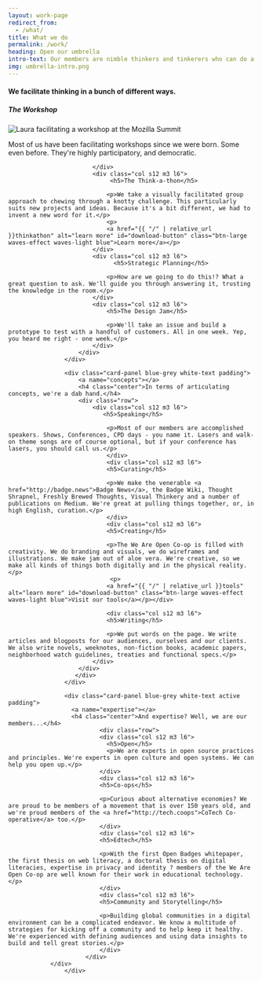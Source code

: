 ```yaml
---
layout: work-page
redirect_from:
  - /what/
title: What we do
permalink: /work/
heading: Open our umbrella
intro-text: Our members are nimble thinkers and tinkerers who can do a whole bunch of stuff. Just ask us. However, just so that <em>we</em> can understand what we do, we've organised our "what" into three main areas.
img: umbrella-intro.png
---
```


<div class="section">
            <div class="row">
                <div class="card-panel blue-grey white-text padding">
                  <a name="thinking"></a>
                  <h4 class="center">We facilitate thinking in a bunch of different ways.</h4>
						<div class="row">
                        	<div class="col s12 m3 l6">
	                        	<h5>The Workshop</h5>
								<img class="responsive-img" src="{{ "/" | relative_url }}assets/images/what/laura-workshop.jpg" alt="Laura facilitating a workshop at the Mozilla Summit">
                                <p>Most of us have been facilitating workshops since we were born. Some even before. They're highly participatory, and democratic.</p>

                        	</div>
                        	<div class="col s12 m3 l6">
	                        	 <h5>The Think-a-thon</h5>

                                <p>We take a visually facilitated group approach to chewing through a knotty challenge. This particularly suits new projects and ideas. Because it's a bit different, we had to invent a new word for it.</p>
                                <p>
                                <a href="{{ "/" | relative_url }}thinkathon" alt="learn more" id="download-button" class="btn-large waves-effect waves-light blue">Learn more</a></p>
                            </div>
                        	<div class="col s12 m3 l6">
	                        	  <h5>Strategic Planning</h5>

                                <p>How are we going to do this!? What a great question to ask. We'll guide you through answering it, trusting the knowledge in the room.</p>
                            </div>
	                        <div class="col s12 m3 l6">
                                <h5>The Design Jam</h5>

                                <p>We'll take an issue and build a prototype to test with a handful of customers. All in one week. Yep, you heard me right - one week.</p>
                        	</div>
    					</div>
                    </div>

                    <div class="card-panel blue-grey white-text padding">
                        <a name="concepts"></a>
                        <h4 class="center">In terms of articulating concepts, we're a dab hand.</h4>
    					<div class="row">
							<div class="col s12 m3 l6">
                               <h5>Speaking</h5>

                                <p>Most of our members are accomplished speakers. Shows, Conferences, CPD days - you name it. Lasers and walk-on theme songs are of course optional, but if your conference has lasers, you should call us.</p>
                                </div>                                
								<div class="col s12 m3 l6">
                                <h5>Curating</h5>

                                <p>We make the venerable <a href="http://badge.news">Badge News</a>, the Badge Wiki, Thought Shrapnel, Freshly Brewed Thoughts, Visual Thinkery and a number of publications on Medium. We're great at pulling things together, or, in high English, curation.</p>
								</div>
								<div class="col s12 m3 l6">
                                <h5>Creating</h5>

                                <p>The We Are Open Co-op is filled with creativity. We do branding and visuals, we do wireframes and illustrations. We make jam out of aloe vera. We're creative, so we make all kinds of things both digitally and in the physical reality.</p>
                                 <p>
                                <a href="{{ "/" | relative_url }}tools" alt="learn more" id="download-button" class="btn-large waves-effect waves-light blue">Visit our tools</a></p></div>

								<div class="col s12 m3 l6">
                                <h5>Writing</h5>

                                <p>We put words on the page. We write articles and blogposts for our audiences, ourselves and our clients. We also write novels, weeknotes, non-fiction books, academic papers, neighborhood watch guidelines, treaties and functional specs.</p>
                            </div>
    					</div>     
                       </div>
                    </div>

                    <div class="card-panel blue-grey white-text active padding">
                      <a name="expertise"></a>
                      <h4 class="center">And expertise? Well, we are our members...</h4>
  					          <div class="row">
	                          <div class="col s12 m3 l6">
                              	<h5>Open</h5>
							  	<p>We are experts in open source practices and principles. We're experts in open culture and open systems. We can help you open up.</p>
	                          </div>
	                          <div class="col s12 m3 l6">
                              <h5>Co-ops</h5>

                              <p>Curious about alternative economies? We are proud to be members of a movement that is over 150 years old, and we're proud members of the <a href="http://tech.coops">CoTech Co-operative</a> too.</p>
	                          </div>
	                          <div class="col s12 m3 l6">
                              <h5>Edtech</h5>

                              <p>With the first Open Badges whitepaper, the first thesis on web literacy, a doctoral thesis on digital literacies, expertise in privacy and identity ? members of the We Are Open Co-op are well known for their work in educational technology.</p>
	                          </div>
	                          <div class="col s12 m3 l6">
                              <h5>Community and Storytelling</h5>

                              <p>Building global communities in a digital environment can be a complicated endeavor. We know a multitude of strategies for kicking off a community and to help keep it healthy. We're experienced with defining audiences and using data insights to build and tell great stories.</p>
	                          </div>
                          </div>
  				</div>
                    </div>

<div class="divider"></div>

